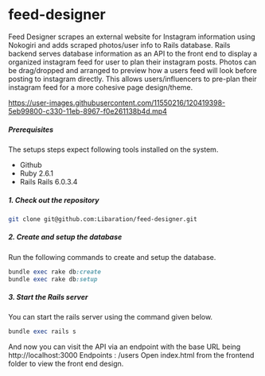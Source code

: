 # feed-designer
Feed Designer scrapes an external website for Instagram information using Nokogiri and adds scraped photos/user info to Rails database.
Rails backend serves database information as an API to the front end to display a organized instagram feed for user to plan their instagram posts.
Photos can be drag/dropped and arranged to preview how a users feed will look before posting to instagram directly.
This allows users/influencers to pre-plan their instagram feed for a more cohesive page design/theme.


https://user-images.githubusercontent.com/11550216/120419398-5eb99800-c330-11eb-8967-f0e261138b4d.mp4




##### Prerequisites

The setups steps expect following tools installed on the system.

- Github
- Ruby 2.6.1
- Rails Rails 6.0.3.4

##### 1. Check out the repository

```bash
git clone git@github.com:Libaration/feed-designer.git
```

##### 2. Create and setup the database

Run the following commands to create and setup the database.

```ruby
bundle exec rake db:create
bundle exec rake db:setup
```

##### 3. Start the Rails server

You can start the rails server using the command given below.

```ruby
bundle exec rails s
```

And now you can visit the API via an endpoint with the base URL being http://localhost:3000
Endpoints : /users
Open index.html from the frontend folder to view the front end design.
